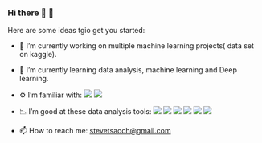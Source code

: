 ### Hi there 👋 :haircut:

Here are some ideas tgio get you started:

- 🔭 I’m currently working on multiple machine learning projects( data set on kaggle).
- 🌱 I’m currently learning data analysis, machine learning and Deep learning.
- ⚙ I’m familiar with:
![](https://img.shields.io/badge/python-3.8-blue) ![](https://img.shields.io/badge/SQL-MySQL-blue)
- 📉 I’m good at these data analysis tools:
![](https://img.shields.io/badge/NumPy-1.2-green) ![](https://img.shields.io/badge/pandas-1.2.4-green)
![](https://img.shields.io/badge/sklean-0.19-green) ![](https://img.shields.io/badge/matplotlib-3.4-brightgreen)
![](https://img.shields.io/badge/seaborn-0.11-brightgreen) 
![](https://img.shields.io/badge/optuna-2.7-brightgreen)

- 📫 How to reach me: stevetsaoch@gmail.com

